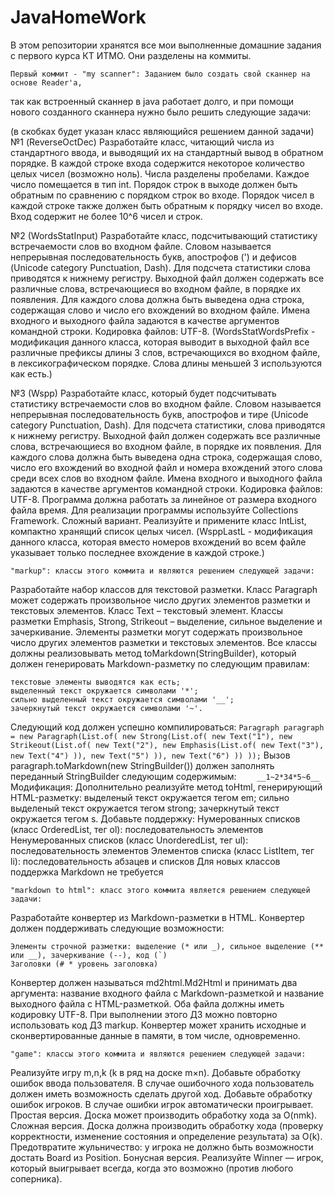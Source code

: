 # JavaHomeWork
В этом репозитории хранятся все мои выполненные домашние задания с первого курса КТ ИТМО. Они разделены на коммиты.

    Первый коммит - "my scanner": Заданием было создать свой сканнер на основе Reader'a,
так как встроенный сканнер в java работает долго, и при помощи нового созданного сканнера нужно было решить следующие задачи:

(в скобках будет указан класс являющийся решением данной задачи)
№1 (ReverseOctDec) Разработайте класс, читающий числа из стандартного ввода, и выводящий их на стандартный вывод в обратном порядке.
В каждой строке входа содержится некоторое количество целых чисел (возможно ноль). Числа разделены пробелами. Каждое число помещается в тип int.
Порядок строк в выходе должен быть обратным по сравнению с порядком строк во входе.
Порядок чисел в каждой строке также должен быть обратным к порядку чисел во входе.
Вход содержит не более 10^6 чисел и строк.

№2 (WordsStatInput) Разработайте класс, подсчитывающий статистику встречаемости слов во входном файле.
Словом называется непрерывная последовательность букв, апострофов (') и дефисов (Unicode category Punctuation, Dash).
Для подсчета статистики слова приводятся к нижнему регистру.
Выходной файл должен содержать все различные слова, встречающиеся во входном файле, в порядке их появления.
Для каждого слова должна быть выведена одна строка, содержащая слово и число его вхождений во входном файле.
Имена входного и выходного файла задаются в качестве аргументов командной строки. Кодировка файлов: UTF-8.
(WordsStatWordsPrefix - модификация данного класса, которая выводит в выходной файл все различные префиксы длины 3 слов,
встречающихся во входном файле, в лексикографическом порядке. Слова длины меньшей 3 используются как есть.)

№3 (Wspp) Разработайте класс, который будет подсчитывать статистику встречаемости слов во входном файле.
Словом называется непрерывная последовательность букв, апострофов и тире (Unicode category Punctuation, Dash). Для подсчета статистики, слова приводятся к нижнему регистру.
Выходной файл должен содержать все различные слова, встречающиеся во входном файле, в порядке их появления. Для каждого слова должна быть выведена одна строка, содержащая слово, число его вхождений во входной файл и номера вхождений этого слова среди всех слов во входном файле.
Имена входного и выходного файла задаются в качестве аргументов командной строки. Кодировка файлов: UTF-8.
Программа должна работать за линейное от размера входного файла время.
Для реализации программы используйте Collections Framework.
Сложный вариант. Реализуйте и примените класс IntList, компактно хранящий список целых чисел.
(WsppLastL - модификация данного класса, которая вместо номеров вхождений во всем файле указывает только последнее вхождение в каждой строке.)

    "markup": классы этого коммита и являются решением следующей задачи:
Разработайте набор классов для текстовой разметки.
Класс Paragraph может содержать произвольное число других элементов разметки и текстовых элементов.
Класс Text – текстовый элемент.
Классы разметки Emphasis, Strong, Strikeout – выделение, сильное выделение и зачеркивание. Элементы разметки могут содержать произвольное число других элементов разметки и текстовых элементов.
Все классы должны реализовывать метод toMarkdown(StringBuilder), который должен генерировать Markdown-разметку по следующим правилам:
```
текстовые элементы выводятся как есть;
выделенный текст окружается символами '*';
сильно выделенный текст окружается символами '__';
зачеркнутый текст окружается символами '~'. 
``` 
Следующий код должен успешно компилироваться:
    ```Paragraph paragraph = new Paragraph(List.of(
        new Strong(List.of(
            new Text("1"),
            new Strikeout(List.of(
                new Text("2"),
                new Emphasis(List.of(
                    new Text("3"),
                    new Text("4")
                )),
                new Text("5")
            )),
            new Text("6")
        ))
    ));```
Вызов paragraph.toMarkdown(new StringBuilder()) должен заполнять переданный StringBuilder следующим содержимым:
```     __1~2*34*5~6__    ```
Модификация:
Дополнительно реализуйте метод toHtml, генерирующий HTML-разметку:
выделеный текст окружается тегом em;
сильно выделеный текст окружается тегом strong;
зачеркнутый текст окружается тегом s.
Добавьте поддержку:
Нумерованных списков (класс OrderedList, тег ol): последовательность элементов
Ненумерованных списков (класс UnorderedList, тег ul): последовательность элементов
Элементов списка (класс ListItem, тег li): последовательность абзацев и списков
Для новых классов поддержка Markdown не требуется
   
   
    "markdown to html": класс этого коммита являeтся решением следующей задачи:
Разработайте конвертер из Markdown-разметки в HTML.
Конвертер должен поддерживать следующие возможности:
```Абзацы текста разделяются пустыми строками.
Элементы строчной разметки: выделение (* или _), сильное выделение (** или __), зачеркивание (--), код (`)
Заголовки (# * уровень заголовка)
```
Конвертер должен называться md2html.Md2Html и принимать два аргумента: название входного файла с Markdown-разметкой и название выходного файла c HTML-разметкой. Оба файла должны иметь кодировку UTF-8.
При выполнении этого ДЗ можно повторно использовать код ДЗ markup.
Конвертер может хранить исходные и сконвертированные данные в памяти, в том числе, одновременно.


    "game": классы этого коммита и являются решением следующей задачи:
Реализуйте игру m,n,k (k в ряд на доске m×n).
Добавьте обработку ошибок ввода пользователя. В случае ошибочного хода пользователь должен иметь возможность сделать другой ход.
Добавьте обработку ошибок игроков. В случае ошибки игрок автоматически проигрывает.
Простая версия. Доска может производить обработку хода за O(nmk).
Сложная версия.
Доска должна производить обработку хода (проверку корректности, изменение состояния и определение результата) за O(k).
Предотвратите жульничество: у игрока не должно быть возможности достать Board из Position.
Бонусная версия. Реализуйте Winner — игрок, который выигрывает всегда, когда это возможно (против любого соперника).



